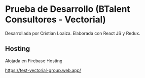 # Prueba de Desarrollo (BTalent Consultores - Vectorial)

Desarrollada por Cristian Loaiza.
Elaborada con React JS y Redux.

## Hosting

Alojada en Firebase Hosting

  https://test-vectorial-group.web.app/
